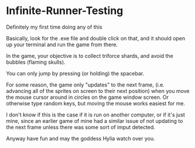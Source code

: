 # Infinite-Runner-Testing

Definitely my first time doing any of this

Basically, look for the .exe file and double click on that, and it should open up your terminal and run the game from there.

In the game, your objective is to collect triforce shards, and avoid the bubbles (flaming skulls).

You can only jump by pressing (or holding) the spacebar. 

For some reason, the game only "updates" to the next frame, (i.e. advancing all of the sprites on screen to their next position) when you move the mouse cursor around in circles on the game window screen. Or otherwise type random keys, but moving the mouse works easiest for me. 

I don't know if this is the case if it is run on another computer, or if it's just mine, since an earlier game of mine had a similar issue of not updating to the next frame unless there was some sort of imput detected. 

Anyway have fun and may the goddess Hylia watch over you. 

